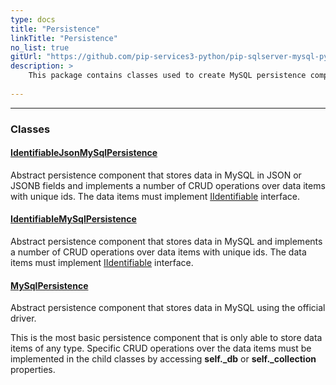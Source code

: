 ```yaml
---
type: docs
title: "Persistence"
linkTitle: "Persistence"
no_list: true
gitUrl: "https://github.com/pip-services3-python/pip-sqlserver-mysql-python"
description: >
    This package contains classes used to create MySQL persistence components.
    
---
```

---

<div class="module-body"> 

### Classes

#### [IdentifiableJsonMySqlPersistence](identifiable_json_mysql_persistence)
Abstract persistence component that stores data in MySQL in JSON or JSONB fields
and implements a number of CRUD operations over data items with unique ids.
The data items must implement [IIdentifiable](../../commons/data/iidentifiable) interface.


#### [IdentifiableMySqlPersistence](identifiable_mysql_persistence)
Abstract persistence component that stores data in MySQL
and implements a number of CRUD operations over data items with unique ids.
The data items must implement [IIdentifiable](../../commons/data/iidentifiable) interface.

#### [MySqlPersistence](mysql_persistence)
Abstract persistence component that stores data in MySQL using the official driver.

This is the most basic persistence component that is only
able to store data items of any type. Specific CRUD operations
over the data items must be implemented in the child classes by
accessing **self._db** or **self._collection** properties.

</div>
